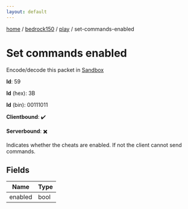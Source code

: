 ```yaml
---
layout: default
---
```


[home](/)  /  [bedrock150](/protocol/bedrock150)  /  [play](/protocol/bedrock150/play)  /  set-commands-enabled

# Set commands enabled

Encode/decode this packet in [Sandbox](../../../sandbox/bedrock150#Play.SetCommandsEnabled)

**Id**: 59

**Id** (hex): 3B

**Id** (bin): 00111011

**Clientbound**: ✔️

**Serverbound**: ✖️

Indicates whether the cheats are enabled. If not the client cannot send commands.

## Fields

Name | Type
---|---
enabled | bool
